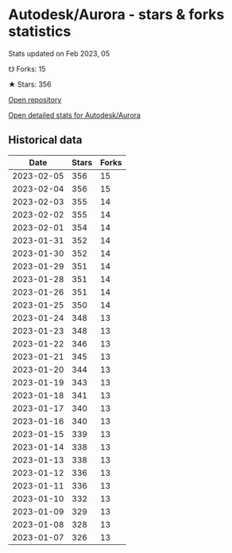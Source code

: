 # Autodesk/Aurora - stars & forks statistics

Stats updated on Feb 2023, 05

☋ Forks: 15

★ Stars: 356

[Open repository](https://github.com/Autodesk/Aurora)

[Open detailed stats for Autodesk/Aurora](https://reviewgithub.com/rep/Autodesk/Aurora)

## Historical data
| Date | Stars | Forks |
|------|-------|-------|
| 2023-02-05 | 356 | 15 | 
| 2023-02-04 | 356 | 15 | 
| 2023-02-03 | 355 | 14 | 
| 2023-02-02 | 355 | 14 | 
| 2023-02-01 | 354 | 14 | 
| 2023-01-31 | 352 | 14 | 
| 2023-01-30 | 352 | 14 | 
| 2023-01-29 | 351 | 14 | 
| 2023-01-28 | 351 | 14 | 
| 2023-01-26 | 351 | 14 | 
| 2023-01-25 | 350 | 14 | 
| 2023-01-24 | 348 | 13 | 
| 2023-01-23 | 348 | 13 | 
| 2023-01-22 | 346 | 13 | 
| 2023-01-21 | 345 | 13 | 
| 2023-01-20 | 344 | 13 | 
| 2023-01-19 | 343 | 13 | 
| 2023-01-18 | 341 | 13 | 
| 2023-01-17 | 340 | 13 | 
| 2023-01-16 | 340 | 13 | 
| 2023-01-15 | 339 | 13 | 
| 2023-01-14 | 338 | 13 | 
| 2023-01-13 | 338 | 13 | 
| 2023-01-12 | 336 | 13 | 
| 2023-01-11 | 336 | 13 | 
| 2023-01-10 | 332 | 13 | 
| 2023-01-09 | 329 | 13 | 
| 2023-01-08 | 328 | 13 | 
| 2023-01-07 | 326 | 13 | 

